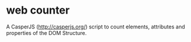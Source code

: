 web counter
================

A CasperJS (http://casperjs.org/) script to count elements, attributes
and properties of the DOM Structure.
